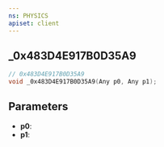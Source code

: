 ```yaml
---
ns: PHYSICS
apiset: client
---
```

## _0x483D4E917B0D35A9

```c
// 0x483D4E917B0D35A9
void _0x483D4E917B0D35A9(Any p0, Any p1);
```


## Parameters
* **p0**:
* **p1**: